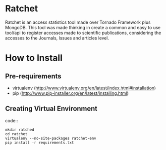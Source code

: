 Ratchet
=======

Ratchet is an access statistics tool made over Tornado Framework plus MongoDB. This tool was made
thinking in create a common and easy to use tool/api to register accesses made to scientific 
publications, considering the accesses to the Journals, Issues and articles level.


How to Install
==============

Pre-requirements
----------------

* virtualenv (http://www.virtualenv.org/en/latest/index.html#installation)
* pip (http://www.pip-installer.org/en/latest/installing.html)

Creating Virtual Environment
----------------------------

code::

    mkdir ratched
    cd ratchet
    virtualenv --no-site-packages ratchet-env
    pip install -r requirements.txt

